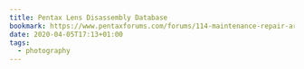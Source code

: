 ```yaml
---
title: Pentax Lens Disassembly Database
bookmark: https://www.pentaxforums.com/forums/114-maintenance-repair-articles/179884-pentax-lens-disassembly-database.html
date: 2020-04-05T17:13+01:00
tags:
  - photography
---
```

